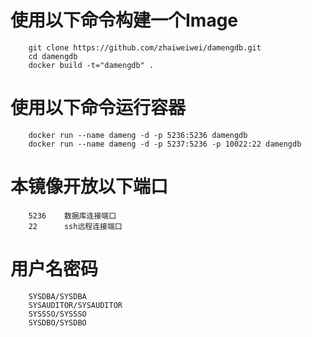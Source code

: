 # 使用以下命令构建一个Image
        git clone https://github.com/zhaiweiwei/damengdb.git
        cd damengdb
        docker build -t="damengdb" .

# 使用以下命令运行容器
        docker run --name dameng -d -p 5236:5236 damengdb
        docker run --name dameng -d -p 5237:5236 -p 10022:22 damengdb

# 本镜像开放以下端口
        5236    数据库连接端口
        22      ssh远程连接端口

# 用户名密码
        SYSDBA/SYSDBA
        SYSAUDITOR/SYSAUDITOR
        SYSSSO/SYSSSO
        SYSDBO/SYSDBO

